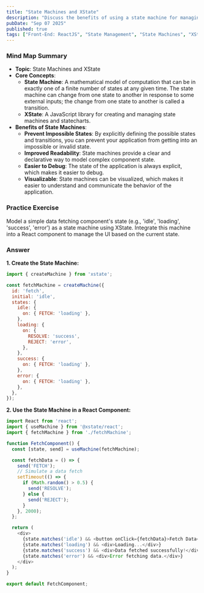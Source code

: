 ```yaml
---
title: "State Machines and XState"
description: "Discuss the benefits of using a state machine for managing complex component state, such as preventing impossible states. Give a brief overview of a library like XState."
pubDate: "Sep 07 2025"
published: true
tags: ["Front-End: ReactJS", "State Management", "State Machines", "XState"]
---
```


### Mind Map Summary

- **Topic**: State Machines and XState
- **Core Concepts**:
    - **State Machine**: A mathematical model of computation that can be in exactly one of a finite number of states at any given time. The state machine can change from one state to another in response to some external inputs; the change from one state to another is called a transition.
    - **XState**: A JavaScript library for creating and managing state machines and statecharts.
- **Benefits of State Machines**:
    - **Prevent Impossible States**: By explicitly defining the possible states and transitions, you can prevent your application from getting into an impossible or invalid state.
    - **Improved Readability**: State machines provide a clear and declarative way to model complex component state.
    - **Easier to Debug**: The state of the application is always explicit, which makes it easier to debug.
    - **Visualizable**: State machines can be visualized, which makes it easier to understand and communicate the behavior of the application.

### Practice Exercise

Model a simple data fetching component's state (e.g., 'idle', 'loading', 'success', 'error') as a state machine using XState. Integrate this machine into a React component to manage the UI based on the current state.

### Answer

**1. Create the State Machine:**

```javascript
import { createMachine } from 'xstate';

const fetchMachine = createMachine({
  id: 'fetch',
  initial: 'idle',
  states: {
    idle: {
      on: { FETCH: 'loading' },
    },
    loading: {
      on: {
        RESOLVE: 'success',
        REJECT: 'error',
      },
    },
    success: {
      on: { FETCH: 'loading' },
    },
    error: {
      on: { FETCH: 'loading' },
    },
  },
});
```

**2. Use the State Machine in a React Component:**

```javascript
import React from 'react';
import { useMachine } from '@xstate/react';
import { fetchMachine } from './fetchMachine';

function FetchComponent() {
  const [state, send] = useMachine(fetchMachine);

  const fetchData = () => {
    send('FETCH');
    // Simulate a data fetch
    setTimeout(() => {
      if (Math.random() > 0.5) {
        send('RESOLVE');
      } else {
        send('REJECT');
      }
    }, 2000);
  };

  return (
    <div>
      {state.matches('idle') && <button onClick={fetchData}>Fetch Data</button>}
      {state.matches('loading') && <div>Loading...</div>}
      {state.matches('success') && <div>Data fetched successfully!</div>}
      {state.matches('error') && <div>Error fetching data.</div>}
    </div>
  );
}

export default FetchComponent;
```
